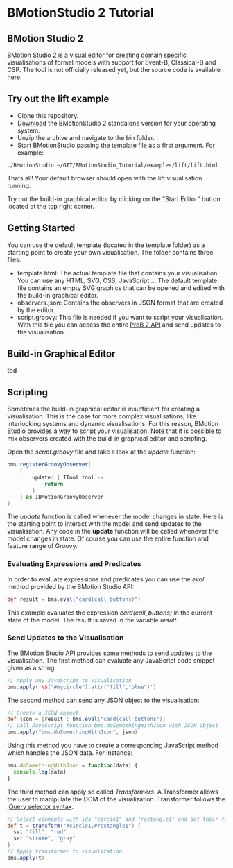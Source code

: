 # BMotionStudio 2 Tutorial

## BMotion Studio 2

BMotion Studio 2 is a visual editor for creating domain specific visualisations of formal models with support for Event-B, Classical-B and CSP. The tool is not officially released yet, but the source code is available [here](https://github.com/bendisposto/prob2).

## Try out the lift example

* Clone this repository.
* [Download](http://www.stups.hhu.de/bmotionstudio/index.php/Downloads) the BMotionStudio 2 standalone version for your operating system.
* Unzip the archive and navigate to the bin folder.
* Start BMotionStudio passing the template file as a first argument. For example:

```
./BMotionStudio ~/GIT/BMotionStudio_Tutorial/examples/lift/lift.html
```

Thats all! Your default browser should open with the lift visualisation running.

Try out the build-in graphical editor by clicking on the "Start Editor" button located at the top right corner.

## Getting Started

You can use the default template (located in the template folder) as a starting point to create your own visualisation. The folder contains three files:

* template.html: The actual template file that contains your visualisation. You can use any HTML, SVG, CSS, JavaScript ... The default template file contains an empty SVG graphics that can be opened and edited with the build-in graphical editor.
* observers.json: Contains the observers in JSON format that are created by the editor.
* script.groovy: This file is needed if you want to script your visualisation. With this file you can access the entire [ProB 2 API](http://nightly.cobra.cs.uni-duesseldorf.de/prob2/developer-documentation/prob-devel.pdf) and send updates to the visualisation.

## Build-in Graphical Editor

tbd

## Scripting

Sometimes the build-in graphical editor is insufficient for creating a visualisation. This is the case for more complex visualisations, like interlocking systems and dynamic visualisations. For this reason, BMotion Studio provides a way to script your visualisation. Note that it is possible to mix observers created with the build-in graphical editor and scripting.

Open the _script.groovy_ file and take a look at the _update_ function:

```groovy
bms.registerGroovyObserver(
	[
		update: { ITool tool ->
			return
		}
	] as IBMotionGroovyObserver
)
```

The _update_ function is called whenever the model changes in state. Here is the starting point to interact with the model and send updates to the visualisation. Any code in the __update__ function will be called whenever the model changes in state. Of course you can use the entire function and feature range of Groovy.

### Evaluating Expressions and Predicates

In order to evaluate expressions and predicates you can use the _eval_ method provided by the BMotion Studio API:
```groovy
def result = bms.eval("card(call_buttons)")
```

This example evaluates the expression _card(call_buttons)_ in the current state of the model. The result is saved in the variable _result_.

### Send Updates to the Visualisation

The BMotion Studio API provides some methods to send updates to the visualisation. The first method can evaluate any JavaScript code snippet given as a string:

```groovy
// Apply any JavaScript to visualisation
bms.apply('\$("#mycircle").attr("fill","blue")')
```

The second method can send any JSON object to the visualisation:

```groovy
// Create a JSON object
def json = [result : bms.eval("card(call_buttons")]
// Call JavaScript function bms.doSomethingWithJson with JSON object
bms.apply("bms.doSomethingWithJson", json)
```
Using this method you have to create a corresponding JavaScript method which handles the JSON data. For instance:

```javascript
bms.doSomethingWithJson = function(data) {
  console.log(data)
}
```

The third method can apply so called _Transformers_. A Transformer allows the user to manipulate the DOM of the visualization. Transformer follows the [jQuery selector syntax](http://api.jquery.com/category/selectors).

```groovy
// Select elements with ids "circle1" and "rectangle1" and set their fill and stroke attributes
def t = transform("#circle1,#rectangle1") {
  set "fill", "red"
  set "stroke", "gray"
}
// Apply transformer to visualization
bms.apply(t)
```
